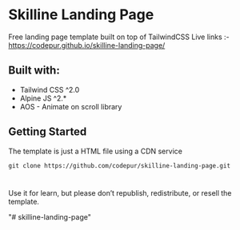 # Skilline Landing Page
Free landing page template built on top of TailwindCSS
Live links :- https://codepur.github.io/skilline-landing-page/
## Built with:
- Tailwind CSS ^2.0
- Alpine JS ^2.*
- AOS - Animate on scroll library

## Getting Started
The template is just a HTML file using a CDN service

`git clone https://github.com/codepur/skilline-landing-page.git`

#
Use it for learn, but please don’t republish, redistribute, or resell the template.

"# skilline-landing-page" 

